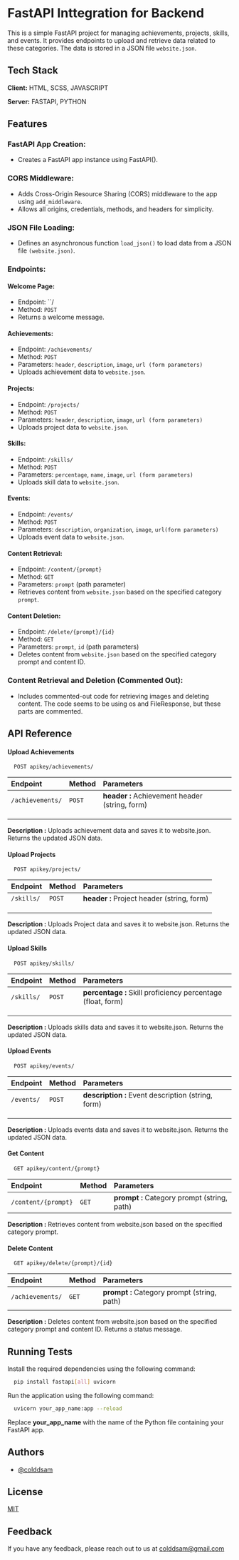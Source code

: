 
# FastAPI Inttegration for Backend

This is a simple FastAPI project for managing achievements, projects, skills, and events. It provides endpoints to upload and retrieve data related to these categories. The data is stored in a JSON file `website.json`.

## Tech Stack

**Client:** HTML, SCSS, JAVASCRIPT

**Server:** FASTAPI, PYTHON


## Features

### FastAPI App Creation:

- Creates a FastAPI app instance using FastAPI().
### CORS Middleware:

- Adds Cross-Origin Resource Sharing (CORS) middleware to the app using `add_middleware`.
- Allows all origins, credentials, methods, and headers for simplicity.
### JSON File Loading:

- Defines an asynchronous function `load_json()` to load data from a JSON file `(website.json)`.
### Endpoints:

#### Welcome Page:

- Endpoint: ``/
- Method: `POST`
- Returns a welcome message.
#### Achievements:

- Endpoint: `/achievements/`
- Method: `POST`
- Parameters: `header`, `description`, `image`, `url (form parameters)`
- Uploads achievement data to `website.json`.
#### Projects:

- Endpoint: `/projects/`
- Method: `POST`
- Parameters: `header`, `description`, `image`, `url (form parameters)`
- Uploads project data to `website.json`.
#### Skills:

- Endpoint: `/skills/`
- Method: `POST`
- Parameters: `percentage`, `name`, `image`, `url (form parameters)`
- Uploads skill data to `website.json`.
#### Events:

- Endpoint: `/events/`
- Method: `POST`
- Parameters: `description`, `organization`, `image`, `url(form parameters)`
- Uploads event data to `website.json`.
#### Content Retrieval:

- Endpoint: `/content/{prompt}`
- Method: `GET`
- Parameters: `prompt` (path parameter)
- Retrieves content from `website.json` based on the specified category `prompt`.
#### Content Deletion:

- Endpoint: `/delete/{prompt}/{id}`
- Method: `GET`
- Parameters: `prompt`, `id` (path parameters)
- Deletes content from `website.json` based on the specified category prompt and content ID.
### Content Retrieval and Deletion (Commented Out):

- Includes commented-out code for retrieving images and deleting content. The code seems to be using os and FileResponse, but these parts are commented.


## API Reference

#### Upload Achievements

```http
  POST apikey/achievements/
```

| Endpoint | Method| Parameters|
| :-------- | :------- | :---- |
| `/achievements/` | `POST` | **header :** Achievement header (string, form) |
||||**description :** Achievement description (string, form)|
||||**image :** Image file for the achievement (string, form)|
||||**url :** URL for additional information (string, form)|

**Description :** Uploads achievement data and saves it to website.json. Returns the updated JSON data.

#### Upload Projects

```http
  POST apikey/projects/
```

| Endpoint | Method| Parameters|
| :-------- | :------- | :---- |
| `/skills/` | `POST` | **header :** Project header (string, form) |
||||**description :** Project description (string, form)|
||||**image :** Image file for the Project (string, form)|
||||**url :** URL for additional information (string, form)|

**Description :** Uploads Project data and saves it to website.json. Returns the updated JSON data.

#### Upload Skills

```http
  POST apikey/skills/
```

| Endpoint | Method| Parameters|
| :-------- | :------- | :---- |
| `/skills/` | `POST` | **percentage :** Skill proficiency percentage (float, form) |
||||**name :** Skills description (string, form)|
||||**image :** Image file for the skills (string, form)|
||||**url :** URL for additional information (string, form)|

**Description :** Uploads skills data and saves it to website.json. Returns the updated JSON data.

#### Upload Events

```http
  POST apikey/events/
```

| Endpoint | Method| Parameters|
| :-------- | :------- | :---- |
| `/events/` | `POST` | **description :** Event description (string, form) |
||||**organization :** Event organization (string, form)|
||||**image :** Image file for the event (string, form)|
||||**url :** URL for additional information (string, form)|

**Description :** Uploads events data and saves it to website.json. Returns the updated JSON data.

#### Get Content

```http
  GET apikey/content/{prompt}
```

| Endpoint | Method| Parameters|
| :-------- | :------- | :---- |
| `/content/{prompt}` | `GET` | **prompt :** Category prompt (string, path) |

**Description :** Retrieves content from website.json based on the specified category prompt.

#### Delete Content

```http
  GET apikey/delete/{prompt}/{id}
```

| Endpoint | Method| Parameters|
| :-------- | :------- | :---- |
| `/achievements/` | `GET` | **prompt :** Category prompt (string, path) |
||||**id :** Content ID to be deleted (integer, path)|

**Description :** Deletes content from website.json based on the specified category prompt and content ID. Returns a status message.
## Running Tests

Install the required dependencies using the following command:

```bash
  pip install fastapi[all] uvicorn
```

Run the application using the following command:

```bash
  uvicorn your_app_name:app --reload
```
Replace **your_app_name** with the name of the Python file containing your FastAPI app.


## Authors

- [@colddsam](https://www.github.com/colddsam)


## License

[MIT](https://choosealicense.com/licenses/mit/)


## Feedback

If you have any feedback, please reach out to us at colddsam@gmail.com

